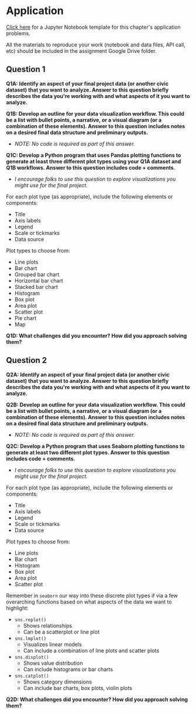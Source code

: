 # Application

[Click here](https://colab.research.google.com/drive/1cOshaiEA5eHhJDOi22_x3GRHsxqC0L3_?usp=sharing) for a Jupyter Notebook template for this chapter's application problems.

All the materials to reproduce your work (notebook and data files, API call, etc) should be included in the assignment Google Drive folder.

## Question 1

**Q1A: Identify an aspect of your final project data (or another civic dataset) that you want to analyze. Answer to this question briefly describes the data you're working with and what aspects of it you want to analyze.**

**Q1B: Develop an outline for your data visualization workflow. This could be a list with bullet points, a narrative, or a visual diagram (or a combination of these elements). Answer to this question includes notes on a desired final data structure and preliminary outputs.**
- *NOTE: No code is required as part of this answer.*

**Q1C: Develop a Python program that uses Pandas plotting functions to generate at least three different plot types using your Q1A dataset and Q1B workflows. Answer to this question includes code + comments.**
- *I encourage folks to use this question to explore visualizations you might use for the final project.*

For each plot type (as appropriate), include the following elements or components:
- Title
- Axis labels
- Legend
- Scale or tickmarks
- Data source
 
Plot types to choose from:
- Line plots
- Bar chart
- Grouped bar chart
- Horizontal bar chart
- Stacked bar chart
- Histogram
- Box plot
- Area plot
- Scatter plot
- Pie chart
- Map

**Q1D: What challenges did you encounter? How did you approach solving them?**

## Question 2

**Q2A: Identify an aspect of your final project data (or another civic dataset) that you want to analyze. Answer to this question briefly describes the data you're working with and what aspects of it you want to analyze.**

**Q2B: Develop an outline for your data visualization workflow. This could be a list with bullet points, a narrative, or a visual diagram (or a combination of these elements). Answer to this question includes notes on a desired final data structure and preliminary outputs.**
- *NOTE: No code is required as part of this answer.*

**Q2C: Develop a Python program that uses Seaborn plotting functions to generate at least two different plot types. Answer to this question includes code + comments.**
- *I encourage folks to use this question to explore visualizations you might use for the final project.*

For each plot type (as appropriate), include the following elements or components:
- Title
- Axis labels
- Legend
- Scale or tickmarks
- Data source
 
Plot types to choose from:
- Line plots
- Bar chart
- Histogram
- Box plot
- Area plot
- Scatter plot

Remember in `seaborn` our way into these discrete plot types if via a few overarching functions based on what aspects of the data we want to highlight:
- `sns.replot()`
  * Shows relationships
  * Can be a scatterplot or line plot 
- `sns.lmplot()`
  * Visualizes linear models
  * Can include a combination of line plots and scatter plots
- `sns.displot()`
  * Shows value distribution
  *  Can include histograms or bar charts
- `sns.catplot()`
  * Shows category dimensions
  * Can include bar charts, box plots, violin plots 
  
**Q2D: What challenges did you encounter? How did you approach solving them?**